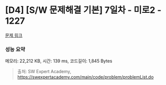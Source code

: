 # [D4] [S/W 문제해결 기본] 7일차 - 미로2 - 1227 

[문제 링크](https://swexpertacademy.com/main/code/problem/problemDetail.do?contestProbId=AV14wL9KAGkCFAYD) 

### 성능 요약

메모리: 22,212 KB, 시간: 139 ms, 코드길이: 1,845 Bytes



> 출처: SW Expert Academy, https://swexpertacademy.com/main/code/problem/problemList.do